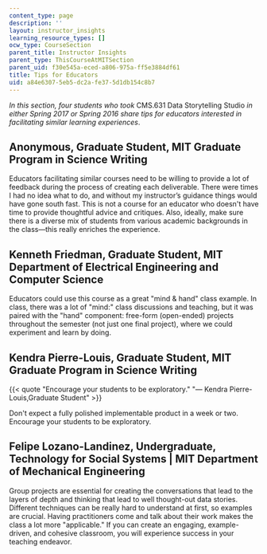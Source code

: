 ```yaml
---
content_type: page
description: ''
layout: instructor_insights
learning_resource_types: []
ocw_type: CourseSection
parent_title: Instructor Insights
parent_type: ThisCourseAtMITSection
parent_uid: f30e545a-eced-a806-975a-ff5e3884df61
title: Tips for Educators
uid: a84e6307-5eb5-dc2a-fe37-5d1db154c8b7
---
```


_In this section, four students who took_ CMS.631 Data Storytelling Studio _in either Spring 2017 or Spring 2016 share tips for educators interested in facilitating similar learning experiences_.

Anonymous, Graduate Student, MIT Graduate Program in Science Writing
--------------------------------------------------------------------

Educators facilitating similar courses need to be willing to provide a lot of feedback during the process of creating each deliverable. There were times I had no idea what to do, and without my instructor’s guidance things would have gone south fast. This is not a course for an educator who doesn't have time to provide thoughtful advice and critiques. Also, ideally, make sure there is a diverse mix of students from various academic backgrounds in the class—this really enriches the experience.

Kenneth Friedman, Graduate Student, MIT Department of Electrical Engineering and Computer Science
-------------------------------------------------------------------------------------------------

Educators could use this course as a great "mind & hand" class example. In class, there was a lot of "mind:" class discussions and teaching, but it was paired with the "hand" component: free-form (open-ended) projects throughout the semester (not just one final project), where we could experiment and learn by doing.

Kendra Pierre-Louis, Graduate Student, MIT Graduate Program in Science Writing
------------------------------------------------------------------------------

{{< quote "Encourage your students to be exploratory." "— Kendra Pierre-Louis,Graduate Student" >}}

Don't expect a fully polished implementable product in a week or two. Encourage your students to be exploratory.

Felipe Lozano-Landinez, Undergraduate, Technology for Social Systems | MIT Department of Mechanical Engineering
---------------------------------------------------------------------------------------------------------------

Group projects are essential for creating the conversations that lead to the layers of depth and thinking that lead to well thought-out data stories. Different techniques can be really hard to understand at first, so examples are crucial. Having practitioners come and talk about their work makes the class a lot more "applicable." If you can create an engaging, example-driven, and cohesive classroom, you will experience success in your teaching endeavor.